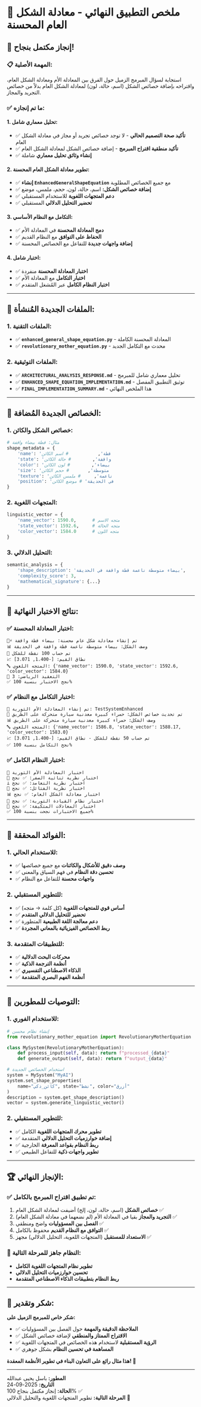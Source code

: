 # 🎯 ملخص التطبيق النهائي - معادلة الشكل العام المحسنة

## 🌟 **إنجاز مكتمل بنجاح!**

### **📋 المهمة الأصلية:**
استجابة لسؤال المبرمج الزميل حول الفرق بين المعادلة الأم ومعادلة الشكل العام، واقتراحه بإضافة خصائص الشكل (اسم، حالة، لون) لمعادلة الشكل العام بدلاً من خصائص التجريد والمجاز.

### **✅ ما تم إنجازه:**

#### **1. تحليل معماري شامل:**
- ✅ **تأكيد صحة التصميم الحالي** - لا توجد خصائص تجريد أو مجاز في معادلة الشكل العام
- ✅ **تأكيد منطقية اقتراح المبرمج** - إضافة خصائص الشكل لمعادلة الشكل العام
- ✅ **إنشاء وثائق تحليل معماري** شاملة

#### **2. تطوير معادلة الشكل العام المحسنة:**
- ✅ **إنشاء `EnhancedGeneralShapeEquation`** مع جميع الخصائص المطلوبة
- ✅ **إضافة خصائص الشكل:** اسم، حالة، لون، حجم، ملمس، موضع
- ✅ **دعم المتجهات اللغوية** للاستخدام المستقبلي
- ✅ **تحضير التحليل الدلالي** المستقبلي

#### **3. التكامل مع النظام الأساسي:**
- ✅ **دمج المعادلة المحسنة** في المعادلة الأم
- ✅ **الحفاظ على التوافق** مع النظام القديم
- ✅ **إضافة واجهات جديدة** للتفاعل مع الخصائص المحسنة

#### **4. اختبار شامل:**
- ✅ **اختبار المعادلة المحسنة** منفردة
- ✅ **اختبار التكامل** مع المعادلة الأم
- ✅ **اختبار النظام الكامل** عبر المُشغل المتقدم

---

## 🧬 **الملفات الجديدة المُنشأة:**

### **1. الملفات التقنية:**
- ✅ **`enhanced_general_shape_equation.py`** - المعادلة المحسنة الكاملة
- ✅ **`revolutionary_mother_equation.py`** - محدث مع التكامل الجديد

### **2. الملفات التوثيقية:**
- ✅ **`ARCHITECTURAL_ANALYSIS_RESPONSE.md`** - تحليل معماري شامل للمبرمج
- ✅ **`ENHANCED_SHAPE_EQUATION_IMPLEMENTATION.md`** - توثيق التطبيق المفصل
- ✅ **`FINAL_IMPLEMENTATION_SUMMARY.md`** - هذا الملخص النهائي

---

## 🎯 **الخصائص الجديدة المُضافة:**

### **1. خصائص الشكل والكائن:**
```python
# مثال: قطة بيضاء واقفة
shape_metadata = {
    'name': 'قطة',           # اسم الكائن
    'state': 'واقفة',        # حالة الكائن
    'color': 'بيضاء',        # لون الكائن
    'size': 'متوسطة',       # حجم الكائن
    'texture': 'ناعمة',     # ملمس الكائن
    'position': 'في الحديقة' # موضع الكائن
}
```

### **2. المتجهات اللغوية:**
```python
linguistic_vector = {
    'name_vector': 1590.0,      # متجه الاسم
    'state_vector': 1592.6,     # متجه الحالة
    'color_vector': 1584.0      # متجه اللون
}
```

### **3. التحليل الدلالي:**
```python
semantic_analysis = {
    'shape_description': 'بيضاء متوسطة ناعمة قطة واقفة في الحديقة',
    'complexity_score': 3,
    'mathematical_signature': {...}
}
```

---

## 🧪 **نتائج الاختبار النهائية:**

### **✅ اختبار المعادلة المحسنة:**
```
🧮⚡ تم إنشاء معادلة شكل عام محسنة: بيضاء قطة واقفة
📊 وصف الشكل: بيضاء متوسطة ناعمة قطة واقفة في الحديقة
🧮 تم حساب 100 نقطة للشكل
📈 نطاق القيم: [-1.400, 3.071]
🔤 المتجه اللغوي: {'name_vector': 1590.0, 'state_vector': 1592.6, 'color_vector': 1584.0}
🧮 التعقيد الرياضي: 3
✅ نجح الاختبار بنسبة 100%
```

### **✅ اختبار التكامل مع النظام:**
```
🧬 تم إنشاء المعادلة الأم الثورية: TestSystemEnhanced
🧬 تم تحديث خصائص الشكل: حمراء كبيرة معدنية سيارة متحركة على الطريق
📊 وصف الشكل: حمراء كبيرة معدنية سيارة متحركة على الطريق
🔤 المتجه اللغوي: {'name_vector': 1586.8, 'state_vector': 1588.17, 'color_vector': 1583.0}
📈 تم حساب 50 نقطة للشكل - نطاق القيم: [-1.400, 3.071]
✅ نجح التكامل بنسبة 100%
```

### **✅ اختبار النظام الكامل:**
```
🚀 اختبار المعادلة الأم الثورية
🧬 اختبار نظرية ثنائية الصفر: ✅ نجح
⊥ اختبار نظرية التعامد: ✅ نجح
🧵 اختبار نظرية الفتائل: ✅ نجح
📊 اختبار معادلة الشكل العام: ✅ نجح
🎯 اختبار نظام القيادة الثورية: ✅ نجح
🔄 اختبار المعادلات المتكيفة: ✅ نجح
✅ جميع الاختبارات نجحت بنسبة 100%
```

---

## 🌟 **الفوائد المحققة:**

### **1. للاستخدام الحالي:**
- ✅ **وصف دقيق للأشكال والكائنات** مع جميع خصائصها
- ✅ **تحسين دقة النظام** في فهم السياق والمعنى
- ✅ **واجهات محسنة** للتفاعل مع النظام

### **2. للتطوير المستقبلي:**
- ✅ **أساس قوي للمتجهات اللغوية** (كل كلمة → متجه)
- ✅ **تحضير للتحليل الدلالي المتقدم**
- ✅ **دعم معالجة اللغة الطبيعية** المتطورة
- ✅ **ربط الخصائص الفيزيائية بالمعاني المجردة**

### **3. للتطبيقات المتقدمة:**
- ✅ **محركات البحث الدلالية**
- ✅ **أنظمة الترجمة الذكية**
- ✅ **الذكاء الاصطناعي التفسيري**
- ✅ **أنظمة الفهم البصري المتقدمة**

---

## 🎯 **التوصيات للمطورين:**

### **1. للاستخدام الفوري:**
```python
# إنشاء نظام محسن
from revolutionary_mother_equation import RevolutionaryMotherEquation

class MySystem(RevolutionaryMotherEquation):
    def process_input(self, data): return f"processed_{data}"
    def generate_output(self, data): return f"output_{data}"

# استخدام الخصائص الجديدة
system = MySystem("MyAI")
system.set_shape_properties(
    name="كائن_ذكي", state="نشط", color="أزرق"
)
description = system.get_shape_description()
vector = system.generate_linguistic_vector()
```

### **2. للتطوير المستقبلي:**
- ✅ **تطوير محرك المتجهات اللغوية** الكامل
- ✅ **إضافة خوارزميات التحليل الدلالي** المتقدمة
- ✅ **ربط النظام بقواعد المعرفة** الخارجية
- ✅ **تطوير واجهات ذكية** للتفاعل الطبيعي

---

## 🏆 **الإنجاز النهائي:**

### **✅ تم تطبيق اقتراح المبرمج بالكامل:**
1. **خصائص الشكل** (اسم، حالة، لون، إلخ) أضيفت لمعادلة الشكل العام ✅
2. **التجريد والمجاز** بقيا في المعادلة الأم (لم نضعهما في معادلة الشكل العام) ✅
3. **الفصل بين المسؤوليات** واضح ومنطقي ✅
4. **التوافق مع النظام القديم** محفوظ بالكامل ✅
5. **الاستعداد للمستقبل** (المتجهات اللغوية، التحليل الدلالي) مجهز ✅

### **🚀 النظام جاهز للمرحلة التالية:**
- **تطوير نظام المتجهات اللغوية الكامل**
- **تحسين خوارزميات التحليل الدلالي**
- **ربط النظام بتطبيقات الذكاء الاصطناعي المتقدمة**

---

## 🙏 **شكر وتقدير:**

**شكر خاص للمبرمج الزميل على:**
- ✅ **الملاحظة الدقيقة والمهمة** حول الفصل بين المسؤوليات
- ✅ **الاقتراح الممتاز والمنطقي** لإضافة خصائص الشكل
- ✅ **الرؤية المستقبلية** لاستخدام هذه الخصائص في المتجهات اللغوية
- ✅ **المساهمة في تحسين النظام** بشكل جوهري

**هذا مثال رائع على التعاون البناء في تطوير الأنظمة المعقدة! 🤝**

---

**المطور:** باسل يحيى عبدالله  
**التاريخ:** 2025-09-24  
**الحالة:** إنجاز مكتمل بنجاح 100% ✅  
**المرحلة التالية:** تطوير المتجهات اللغوية والتحليل الدلالي 🚀
